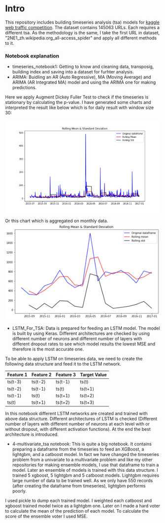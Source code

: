 # Intro

This repository includes building timeseries analysis (tsa) models for [kaggle web traffic competition](https://www.kaggle.com/c/web-traffic-time-series-forecasting).
The dataset contains 145063 URLs. Each requires a different tsa. As the methodology is the same, I take the first URL in dataset, "2NE1_zh.wikipedia.org_all-access_spider" and apply all different methods to it.


### Notebook explanation
+ timeseries_notebook1: Getting to know and cleaning data, transposig, building index and saving into a dataset for furhter analysis.
+ ARIMA: Buidling an AR (Auto Regressive), MA (Moving Average) and ARIMA (AR Integrated MA) model and using the ARIMA one for making predictions.

Here we apply Augment Dickey Fuller Test to check if the timeseries is stationary by calculating the p-value. I have generated some charts and interpreted the result like below which is for daily result with window size 30:

![ADFT](img/mean_std.png)

Or this chart which is aggregated on monthly data.
![ADFT for months](img/df_m_adcf.PNG)

+ LSTM_For_TSA: Data is prepared for feeding an LSTM model. The model is built by using Keras. Different architectures are checked by using different number of neurons and different number of layers with different dropout rates to see which model results the lowest MSE and therefore is the most accurate one.

To be able to apply LSTM on timeseries data, we need to create the following data structure and feed it to the LSTM network.

| Feature 1 | Feature 2 | Feature 3 | Target Value|
| :- | :- | :- | :- |
| ts(t-3) | ts(t-2) | ts(t-1) | ts(t) |
| ts(t-2) | ts(t-1) | ts(t)   | ts(t+1)
| ts(t-1) |  ts(t)  | ts(t+1) | ts(t+2)
| ts(t) | ts(t+1) | ts(t+2)    |      ts(t+3)

In this notebook different LSTM networks are created and trained with above data structure. Different architectures of LSTM is checked (Different number of layers with different number of neurons at each level with or without dropout, with different activation functions). At the end the best architecture is introduced.

+ 4-multivariate_tsa notebook: This is quite a big notebook. It contains preparing a dataframe from the timeseries to feed an XGBoost, a lightgbm, and a catboost model. In fact we have changed the timeseries problem from a univariate to a multivariate problem and like my other repositories for making ensemble models, I use that dataframe to train a model. Later an ensemble of models is trained with this data structure. I trained 5 xgboost, 5 lightgbm and 5 catboost models. Lightgbm requires large number of data to be trained well. As we only have 550 records (after creating the dataframe from timeseries), lightgbm performs poorly. 


I used pickle to dump each trained model. I weighted each catboost and xgboost trained model twice as a lightgbm one. Later on I made a hard voter to calculate the mean of the prediction of each model. To calculate the score of the ensemble voter I used MSE.




